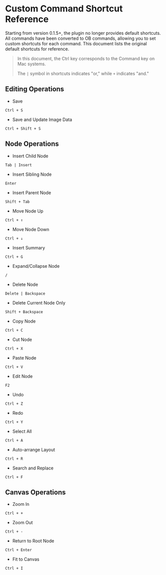 # Custom Command Shortcut Reference

Starting from version 0.1.5+, the plugin no longer provides default shortcuts. All commands have been converted to OB commands, allowing you to set custom shortcuts for each command. This document lists the original default shortcuts for reference.

> In this document, the Ctrl key corresponds to the Command key on Mac systems.
>
> The `|` symbol in shortcuts indicates "or," while `+` indicates "and."

## Editing Operations

- Save  

`Ctrl + S`

- Save and Update Image Data  

`Ctrl + Shift + S`

## Node Operations

- Insert Child Node  

`Tab | Insert`

- Insert Sibling Node  

`Enter`

- Insert Parent Node  

`Shift + Tab`

- Move Node Up  

`Ctrl + ↑`

- Move Node Down  

`Ctrl + ↓`

- Insert Summary  

`Ctrl + G`

- Expand/Collapse Node  

`/`

- Delete Node  

`Delete | Backspace`

- Delete Current Node Only  

`Shift + Backspace`

- Copy Node  

`Ctrl + C`

- Cut Node  

`Ctrl + X`

- Paste Node  

`Ctrl + V`

- Edit Node  

`F2`

- Undo  

`Ctrl + Z`

- Redo  

`Ctrl + Y`

- Select All  

`Ctrl + A`

- Auto-arrange Layout  

`Ctrl + R`

- Search and Replace  

`Ctrl + F`

## Canvas Operations

- Zoom In  

`Ctrl + +`

- Zoom Out  

`Ctrl + -`

- Return to Root Node  

`Ctrl + Enter`

- Fit to Canvas  

`Ctrl + I`